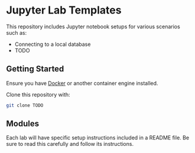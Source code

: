 # Jupyter Lab Templates

This repository includes Jupyter notebook setups for various scenarios such as:

- Connecting to a local database
- TODO

## Getting Started

Ensure you have [Docker](https://docs.docker.com/engine/install/) or another
container engine installed.

Clone this repository with:

```bash
git clone TODO
```

## Modules

Each lab will have specific setup instructions included in a README file. Be
sure to read this carefully and follow its instructions.
